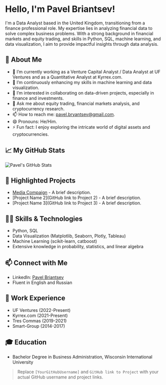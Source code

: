 # Hello, I'm Pavel Briantsev!

I'm a Data Analyst based in the United Kingdom, transitioning from a finance professional role. My expertise lies in analyzing financial data to solve complex business problems. With a strong background in financial markets and equity trading, and skills in Python, SQL, machine learning, and data visualization, I aim to provide impactful insights through data analysis.

## 🚀 About Me
- 🔭 I’m currently working as a Venture Capital Analyst / Data Analyst at UF Ventures and as a Quantitative Analyst at Kyrrex.com.
- 🌱 I’m continuously enhancing my skills in machine learning and data visualization.
- 👯 I’m interested in collaborating on data-driven projects, especially in finance and investments.
- 💬 Ask me about equity trading, financial markets analysis, and cryptocurrency research.
- 📫 How to reach me: [pavel.bryantsev@gmail.com](mailto:pavel.bryantsev@gmail.com).
- 😄 Pronouns: He/Him.
- ⚡ Fun fact: I enjoy exploring the intricate world of digital assets and cryptocurrencies.

## 📈 My GitHub Stats
![Pavel's GitHub Stats](https://github-readme-stats.vercel.app/api?username=[YourGitHubUsername]&show_icons=true&theme=radical)

## 🌟 Highlighted Projects
- [Media Compaign](https://github.com/PavBrian/Data_Science_projects/blob/main/kaggle_model.ipynb) - A brief description.
- [Project Name 2](GitHub link to Project 2) - A brief description.
- [Project Name 3](GitHub link to Project 3) - A brief description.

## 👨‍💻 Skills & Technologies
- Python, SQL
- Data Visualization (Matplotlib, Seaborn, Plotly, Tableau)
- Machine Learning (scikit-learn, catboost)
- Extensive knowledge in probability, statistics, and linear algebra

## 📫 Connect with Me
- LinkedIn: [Pavel Briantsev](https://www.linkedin.com/in/pavel-bryantsev/)
- Fluent in English and Russian

## 💼 Work Experience
- UF Ventures (2022-Present)
- Kyrrex.com (2021-Present)
- Tres Commas (2019-2021)
- Smart-Group (2014-2017)

## 🎓 Education
- Bachelor Degree in Business Administration, Wisconsin International University

> Replace `[YourGitHubUsername]` and `GitHub link to Project` with your actual GitHub username and project links.
